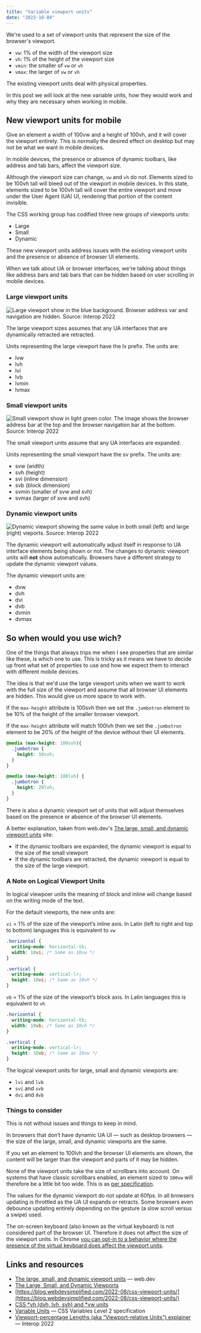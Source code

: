 ```yaml
---
title: "Variable viewport units"
date: "2023-10-04"
---
```


We're used to a set of viewport units that represent the size of the browser's viewport.

- `vw`: 1% of the width of the viewport size
- `vh`: 1% of the height of the viewport size
- `vmin`: the smaller of `vw` or `vh`
- `vmax`: the larger of `vw` or `vh`

The existing viewport units deal with physical properties.

In this post we will look at the new variable units, how they would work and why they are necessary when working in mobile.

## New viewport units for mobile

Give an element a width of 100vw and a height of 100vh, and it will cover the viewport entirely. This is normally the desired effect on desktop but may not be what we want in mobile devices.

In mobile devices, the presence or absence of dynamic toolbars, like address and tab bars, affect the viewport size.

Although the viewport size can change, `vw` and `vh` do not. Elements sized to be 100vh tall will bleed out of the viewport in mobile devices. In this state, elements sized to be 100vh tall will cover the entire viewport and move under the User Agent (UA) UI, rendering that portion of the content invisible.

The CSS working group has codified three new groups of viewports units:

- Large
- Small
- Dynamic

These new viewport units address issues with the existing viewport units and the presence or absence of browser UI elements.

When we talk about UA or browser interfaces, we're talking about things like address bars and tab bars that can be hidden based on user scrolling in mobile devices.

### Large viewport units

![Large viewport show in the blue background. Browser address var and navigation are hidden. Source: [Interop 2022](https://github.com/web-platform-tests/interop-2022-viewport/blob/main/explainers/viewport-units.md)](https://publishing-project.rivendellweb.net/wp-content/uploads/2023/05/large-viewport.png)

The large viewport sizes assumes that any UA interfaces that are dynamically retracted are retracted.

Units representing the large viewport have the lv prefix. The units are:

- lvw
- lvh
- lvi
- lvb
- lvmin
- lvmax

### Small viewport units

![Small viewport show in light green color. The image shows the browser address bar at the top and the browser navigation bar at the bottom. Source: [Interop 2022](https://github.com/web-platform-tests/interop-2022-viewport/blob/main/explainers/viewport-units.md)](https://publishing-project.rivendellweb.net/wp-content/uploads/2023/05/small-viewport.png)

The small viewport units assume that any UA interfaces are expanded.

Units representing the small viewport have the sv prefix. The units are:

- svw (width)
- svh (height)
- svi (inline dimension)
- svb (block dimension)
- svmin (smaller of svw and svh)
- svmax (larger of svw and svh)

### Dynamic viewport units

![Dynamic viewport showing the same value in both small (left) and large (right) vieports. Source: [Interop 2022](https://github.com/web-platform-tests/interop-2022-viewport/blob/main/explainers/viewport-units.md)](https://publishing-project.rivendellweb.net/wp-content/uploads/2023/05/dynamic-viewport.png)

The dynamic viewport will automatically adjust itself in response to UA interface elements being shown or not. The changes to dynamic viewport units will **not** show automatically. Browsers have a different strategy to update the dynamic viewport values.

The dynamic viewport units are:

- dvw
- dvh
- dvi
- dvb
- dvmin
- dvmax

## So when would you use wich?

One of the things that always trips me when I see properties that are similar like these, is which one to use. This is tricky as it means we have to decide up front what set of properties to use and how we expect them to interact with different mobile devices.

The idea is that we'd use the large viewport units when we want to work with the full size of the viewport and assume that all browser UI elements are hidden. This would give us more space to work with.

If the `max-height` attribute is 100svh then we set the `.jumbotron` element to be 10% of the height of the smaller browser viewport.

If the `max-height` attribute will match 100lvh then we set the `.jumbotron` element to be 20% of the height of the device without their UI elements.

```css
@media (max-height: 100svh){
  .jumbotron {
    height: 10svh;
  }
}

@media (max-height: 100lvh) {
  .jumbotron {
    height: 20lvh;
  }
}
```

There is also a dynamic viewport set of units that will adjust themselves based on the presence or absence of the browser UI elements.

A better explanation, taken from web.dev's [The large, small, and dynamic viewport units](https://web.dev/viewport-units/) site:

- If the dynamic toolbars are expanded, the dynamic viewport is equal to the size of the small viewport
- If the dynamic toolbars are retracted, the dynamic viewport is equal to the size of the large viewport.

### A Note on Logical Viewport Units

In logical viewpoer units the meaning of block and inline will change based on the writing mode of the text.

For the default viewports, the new units are:

`vi` = 1% of the size of the viewport’s inline axis. In Latin (left to right and top to bottom) languages this is equivalent to `vw`

```css
.horizontal {
  writing-mode: horizontal-tb;
  width: 10vi; /* Same as 10vw */
}

.vertical {
  writing-mode: vertical-lr;
  height: 10vi; /* Same as 10vh */
}
```

`vb` = 1% of the size of the viewport’s block axis. In Latin languages this is equivalent to `vh`

```css
.horizontal {
  writing-mode: horizontal-tb;
  width: 10vb; /* Same as 10vh */
}

.vertical {
  writing-mode: vertical-lr;
  height: 10vb; /* Same as 10vw */
}
```

The logical viewport units for large, small and dynamic viewports are:

- `lvi` and `lvb`
- `svi` and `svb`
- `dvi` and `dvb`

### Things to consider

This is not without issues and things to keep in mind.

In browsers that don’t have dynamic UA UI — such as desktop browsers — the size of the large, small, and dynamic viewports are the same.

If you set an element to 100lvh and the browser UI elements are shown, the content will be larger than the viewport and parts of it may be hidden.

None of the viewport units take the size of scrollbars into account. On systems that have classic scrollbars enabled, an element sized to `100vw` will therefore be a little bit too wide. This is as [per specification](https://www.w3.org/TR/css-values-4/#viewport-relative-lengths:~:text=In%20all%20cases%2C%20scrollbars%20are%20assumed%20not%20to%20exist.).

The values for the dynamic viewport do not update at 60fps. In all browsers updating is throttled as the UA UI expands or retracts. Some browsers even debounce updating entirely depending on the gesture (a slow scroll versus a swipe) used.

The on-screen keyboard (also known as the virtual keyboard) is not considered part of the browser UI. Therefore it does not affect the size of the viewport units. In Chrome [you can opt-in to a behavior where the presence of the virtual keyboard does affect the viewport units](https://developer.chrome.com/blog/viewport-resize-behavior/#opting-in-to-a-different-behavior).

## Links and resources

- [The large, small, and dynamic viewport units](https://web.dev/viewport-units/) — web.dev
- [The Large, Small, and Dynamic Viewports](https://www.bram.us/2021/07/08/the-large-small-and-dynamic-viewports/)
- [https://blog.webdevsimplified.com/2022-08/css-viewport-units/](https://blog.webdevsimplified.com/2022-08/css-viewport-units/)
- [CSS \*vh (dvh, lvh, svh) and \*vw units](https://dev.to/frehner/css-vh-dvh-lvh-svh-and-vw-units-27k4)
- [Variable Units](https://drafts.csswg.org/css-variables-2/#variable-units) — CSS Variables Level 2 specification
- [Viewport-percentage Lengths (aka “Viewport-relative Units”) explainer](https://github.com/web-platform-tests/interop-2022-viewport/blob/main/explainers/viewport-units.md) — Interop 2022
